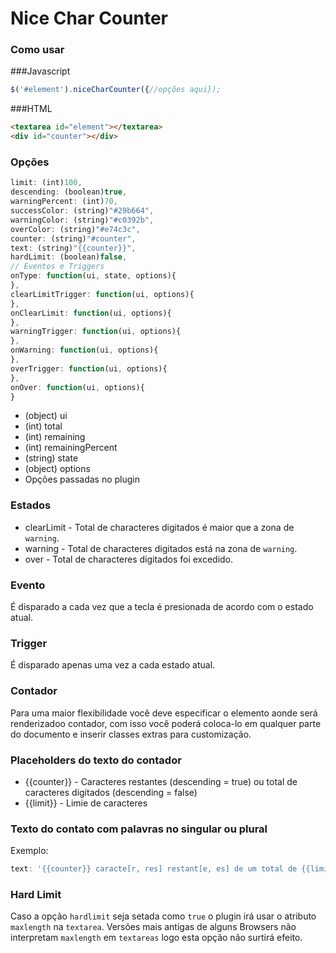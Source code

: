# Nice Char Counter

### Como usar

###Javascript

```javascript
$('#element').niceCharCounter({//opções aqui});
```
###HTML

```html
<textarea id="element"></textarea>
<div id="counter"></div>
```

### Opções
```javascript
limit: (int)100,
descending: (boolean)true,
warningPercent: (int)70,
successColor: (string)"#29b664",
warningColor: (string)"#c0392b",
overColor: (string)"#e74c3c",
counter: (string)"#counter",
text: (string)"{{counter}}",
hardLimit: (boolean)false,
// Eventos e Triggers
onType: function(ui, state, options){
},
clearLimitTrigger: function(ui, options){	
},
onClearLimit: function(ui, options){
},
warningTrigger: function(ui, options){
},
onWarning: function(ui, options){
},
overTrigger: function(ui, options){
},
onOver: function(ui, options){	
}
```

* (object) ui
 * (int) total 
 * (int) remaining
 * (int) remainingPercent
* (string) state
* (object) options
 * Opções passadas no plugin

### Estados
* clearLimit - Total de characteres digitados é maior que a zona de `warning`.
* warning - Total de characteres digitados está na zona de `warning`.
* over - Total de characteres digitados foi excedido.

### Evento
É disparado a cada vez que a tecla é presionada de acordo com o estado atual.

### Trigger
É disparado apenas uma vez a cada estado atual.

### Contador
Para uma maior flexibilidade você deve especificar o elemento aonde será renderizadoo contador, com isso você poderá coloca-lo em qualquer parte do documento e inserir classes extras para customização.

### Placeholders do texto do contador
* {{counter}} - Caracteres restantes (descending = true) ou total de caracteres digitados (descending = false)
* {{limit}} - Limie de caracteres

### Texto do contato com palavras no singular ou plural
Exemplo: 
```javascript
text: '{{counter}} caracte[r, res] restant[e, es] de um total de {{limit}}...' 
```

### Hard Limit
Caso a opção `hardlimit` seja setada como `true` o plugin irá usar o atributo `maxlength` na `textarea`. Versões mais antigas de alguns Browsers não interpretam `maxlength` em `textareas` logo esta opção não surtirá efeito.